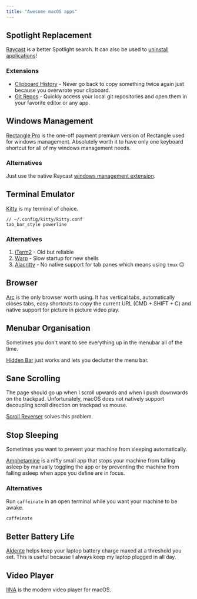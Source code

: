 ```yaml
---
title: "Awesome macOS apps"
---
```


## Spotlight Replacement

[Raycast](https://www.raycast.com/) is a better Spotlight search. It can also be used to [uninstall applications](https://youtu.be/tVDnl0YW9hA)!

### Extensions

- [Clipboard History](https://www.raycast.com/extensions/clipboard-history) - Never go back to copy something twice again just because you overwrote your clipboard.
- [Git Repos](https://www.raycast.com/moored/git-repos) - Quickly access your local git repositories and open them in your favorite editor or any app.

## Windows Management

[Rectangle Pro](https://rectangleapp.com/pro) is the one-off payment premium version of Rectangle used for windows management. Absolutely worth it to have only one keyboard shortcut for all of my windows management needs.

### Alternatives

Just use the native Raycast [windows management extension](https://www.raycast.com/extensions/window-management).

## Terminal Emulator

[Kitty](https://sw.kovidgoyal.net/kitty/) is my terminal of choice.

```
// ~/.config/kitty/kitty.conf
tab_bar_style powerline
```

### Alternatives

1. [iTerm2](https://iterm2.com/) - Old but reliable
1. [Warp](https://www.warp.dev/) - Slow startup for new shells
1. [Alacritty](https://github.com/alacritty/alacritty) - No native support for tab panes which means using `tmux` 😔

## Browser

[Arc](https://arc.net/) is the only browser worth using. It has vertical tabs, automatically closes tabs, easy shortcuts to copy the current URL (CMD + SHIFT + C) and native support for picture in picture video play.

## Menubar Organisation

Sometimes you don't want to see everything up in the menubar all of the time.

[Hidden Bar](https://github.com/dwarvesf/hidden) just works and lets you declutter the menu bar.

## Sane Scrolling

The page should go up when I scroll upwards and when I push downwards on the trackpad. Unfortunately, macOS does not natively support decoupling scroll direction on trackpad vs mouse.

[Scroll Reverser](https://github.com/pilotmoon/Scroll-Reverser) solves this problem.

## Stop Sleeping

Sometimes you want to prevent your machine from sleeping automatically.

[Amphetamine](https://apps.apple.com/us/app/amphetamine/id937984704) is a nifty small app that stops your machine from falling asleep by manually toggling the app or by preventing the machine from falling asleep when apps you define are in focus.

### Alternatives

Run `caffeinate` in an open terminal while you want your machine to be awake.

```sh
caffeinate
```

## Better Battery Life

[Aldente](https://github.com/AppHouseKitchen/AlDente-Charge-Limiter) helps keep your laptop battery charge maxed at a threshold you set. This is useful because I always keep my laptop plugged in all day.

## Video Player

[IINA](https://github.com/iina/iina) is the modern video player for macOS.
